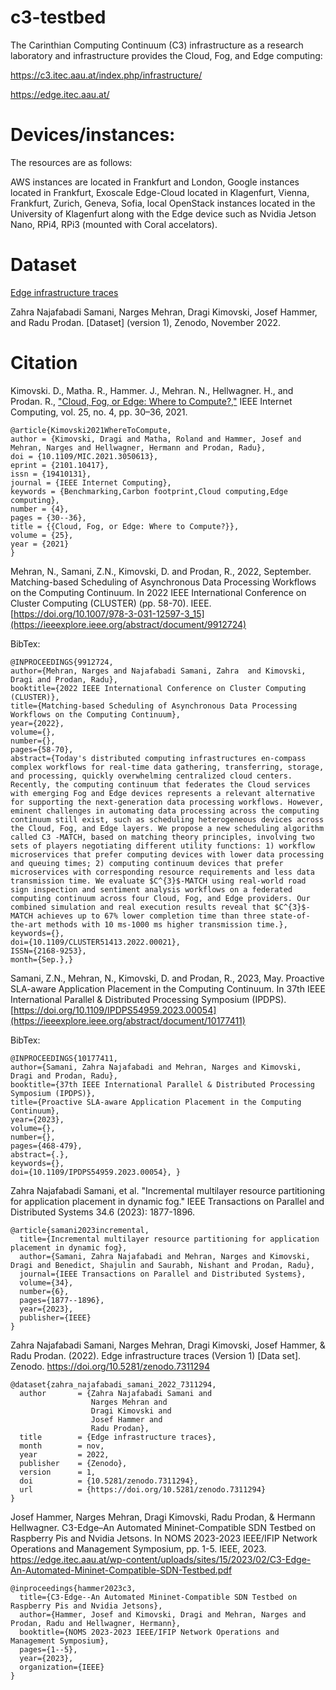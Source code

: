 # c3-testbed

The Carinthian Computing Continuum (C3) infrastructure as a research laboratory and infrastructure provides the Cloud, Fog, and Edge computing:

https://c3.itec.aau.at/index.php/infrastructure/

https://edge.itec.aau.at/

# Devices/instances:

The resources are as follows:

AWS instances are located in Frankfurt and London, Google instances located in Frankfurt, Exoscale Edge-Cloud located in Klagenfurt, Vienna, Frankfurt, Zurich, Geneva, Sofia, local OpenStack instances located in the University of Klagenfurt along with the Edge device such as Nvidia Jetson Nano, RPi4, RPi3 (mounted with Coral accelators).

# Dataset

[Edge infrastructure traces](https://zenodo.org/record/7311294)

Zahra Najafabadi Samani, Narges Mehran, Dragi Kimovski, Josef Hammer, and Radu Prodan. [Dataset] (version 1), Zenodo, November 2022.


# Citation

Kimovski. D., Matha. R., Hammer. J., Mehran. N., Hellwagner. H., and Prodan. R., ["Cloud, Fog, or Edge: Where to Compute?,"](https://ieeexplore.ieee.org/document/9321525/) IEEE Internet Computing, vol. 25, no. 4, pp. 30–36, 2021.

```
@article{Kimovski2021WhereToCompute,
author = {Kimovski, Dragi and Matha, Roland and Hammer, Josef and Mehran, Narges and Hellwagner, Hermann and Prodan, Radu},
doi = {10.1109/MIC.2021.3050613},
eprint = {2101.10417},
issn = {19410131},
journal = {IEEE Internet Computing},
keywords = {Benchmarking,Carbon footprint,Cloud computing,Edge computing},
number = {4},
pages = {30--36},
title = {{Cloud, Fog, or Edge: Where to Compute?}},
volume = {25},
year = {2021}
}
```

Mehran, N., Samani, Z.N., Kimovski, D. and Prodan, R., 2022, September. Matching-based Scheduling of Asynchronous Data Processing Workflows on the Computing Continuum. In 2022 IEEE International Conference on Cluster Computing (CLUSTER) (pp. 58-70). IEEE. [https://doi.org/10.1007/978-3-031-12597-3_15](https://ieeexplore.ieee.org/abstract/document/9912724)

BibTex:
```
@INPROCEEDINGS{9912724,  
author={Mehran, Narges and Najafabadi Samani, Zahra  and Kimovski, Dragi and Prodan, Radu},  
booktitle={2022 IEEE International Conference on Cluster Computing (CLUSTER)},   
title={Matching-based Scheduling of Asynchronous Data Processing Workflows on the Computing Continuum},   
year={2022},  
volume={},  
number={},  
pages={58-70},  
abstract={Today's distributed computing infrastructures en-compass complex workflows for real-time data gathering, transferring, storage, and processing, quickly overwhelming centralized cloud centers. Recently, the computing continuum that federates the Cloud services with emerging Fog and Edge devices represents a relevant alternative for supporting the next-generation data processing workflows. However, eminent challenges in automating data processing across the computing continuum still exist, such as scheduling heterogeneous devices across the Cloud, Fog, and Edge layers. We propose a new scheduling algorithm called C3 -MATCH, based on matching theory principles, involving two sets of players negotiating different utility functions: 1) workflow microservices that prefer computing devices with lower data processing and queuing times; 2) computing continuum devices that prefer microservices with corresponding resource requirements and less data transmission time. We evaluate $C^{3}$-MATCH using real-world road sign inspection and sentiment analysis workflows on a federated computing continuum across four Cloud, Fog, and Edge providers. Our combined simulation and real execution results reveal that $C^{3}$-MATCH achieves up to 67% lower completion time than three state-of-the-art methods with 10 ms-1000 ms higher transmission time.},  
keywords={},  
doi={10.1109/CLUSTER51413.2022.00021},  
ISSN={2168-9253},  
month={Sep.},}
```


Samani, Z.N., Mehran, N., Kimovski, D. and Prodan, R., 2023, May. Proactive SLA-aware Application Placement in the Computing Continuum. In 37th IEEE International Parallel & Distributed Processing Symposium (IPDPS). [https://doi.org/10.1109/IPDPS54959.2023.00054](https://ieeexplore.ieee.org/abstract/document/10177411)

BibTex:
```
@INPROCEEDINGS{10177411,  
author={Samani, Zahra Najafabadi and Mehran, Narges and Kimovski, Dragi and Prodan, Radu},  
booktitle={37th IEEE International Parallel & Distributed Processing Symposium (IPDPS)},   
title={Proactive SLA-aware Application Placement in the Computing Continuum},   
year={2023},  
volume={},  
number={},  
pages={468-479},  
abstract={.},  
keywords={},  
doi={10.1109/IPDPS54959.2023.00054}, }
```

Zahra Najafabadi Samani, et al. "Incremental multilayer resource partitioning for application placement in dynamic fog." IEEE Transactions on Parallel and Distributed Systems 34.6 (2023): 1877-1896.
```
@article{samani2023incremental,
  title={Incremental multilayer resource partitioning for application placement in dynamic fog},
  author={Samani, Zahra Najafabadi and Mehran, Narges and Kimovski, Dragi and Benedict, Shajulin and Saurabh, Nishant and Prodan, Radu},
  journal={IEEE Transactions on Parallel and Distributed Systems},
  volume={34},
  number={6},
  pages={1877--1896},
  year={2023},
  publisher={IEEE}
}
```

Zahra Najafabadi Samani, Narges Mehran, Dragi Kimovski, Josef Hammer, & Radu Prodan. (2022). Edge infrastructure traces (Version 1) [Data set]. Zenodo. https://doi.org/10.5281/zenodo.7311294

```
@dataset{zahra_najafabadi_samani_2022_7311294,
  author       = {Zahra Najafabadi Samani and
                  Narges Mehran and
                  Dragi Kimovski and
                  Josef Hammer and
                  Radu Prodan},
  title        = {Edge infrastructure traces},
  month        = nov,
  year         = 2022,
  publisher    = {Zenodo},
  version      = 1,
  doi          = {10.5281/zenodo.7311294},
  url          = {https://doi.org/10.5281/zenodo.7311294}
}
```

Josef Hammer, Narges Mehran, Dragi Kimovski, Radu Prodan, & Hermann Hellwagner. C3-Edge–An Automated Mininet-Compatible SDN Testbed on Raspberry Pis and Nvidia Jetsons. In NOMS 2023-2023 IEEE/IFIP Network Operations and Management Symposium, pp. 1-5. IEEE, 2023. https://edge.itec.aau.at/wp-content/uploads/sites/15/2023/02/C3-Edge-An-Automated-Mininet-Compatible-SDN-Testbed.pdf 

```
@inproceedings{hammer2023c3,
  title={C3-Edge--An Automated Mininet-Compatible SDN Testbed on Raspberry Pis and Nvidia Jetsons},
  author={Hammer, Josef and Kimovski, Dragi and Mehran, Narges and Prodan, Radu and Hellwagner, Hermann},
  booktitle={NOMS 2023-2023 IEEE/IFIP Network Operations and Management Symposium},
  pages={1--5},
  year={2023},
  organization={IEEE}
}
```
